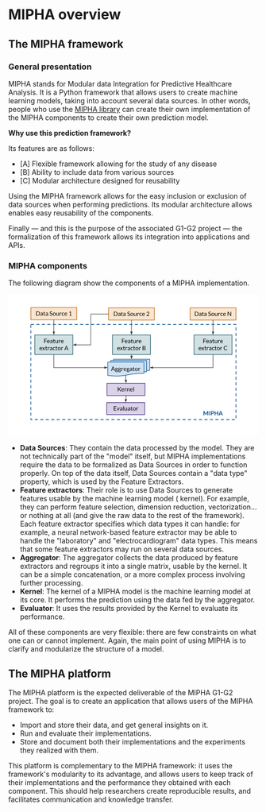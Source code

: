 # MIPHA overview
## The MIPHA framework

### General presentation

MIPHA stands for Modular data Integration for Predictive Healthcare Analysis.
It is a Python framework that allows users to create machine learning models, taking into account several data sources.
In other words, people who use the [MIPHA library](https://github.com/SnowHawkeye/mipha) can create their own
implementation
of the MIPHA components to create their own prediction model.

**Why use this prediction framework?**

Its features are as follows:

- [A] Flexible framework allowing for the study of any disease
- [B] Ability to include data from various sources
- [C] Modular architecture designed for reusability

Using the MIPHA framework allows for the easy inclusion or exclusion of data sources when performing predictions. Its
modular architecture allows enables easy reusability of the components.

Finally — and this is the purpose of the associated G1-G2 project — the formalization of this framework allows its
integration into applications and APIs.

### MIPHA components

The following diagram show the components of a MIPHA implementation.

![mipha_architecture.png](media/mipha_architecture.png)

- **Data Sources**: They contain the data processed by the model. They are not technically part of the "model" itself,
  but MIPHA implementations require the data to be formalized as Data Sources in order to function properly. On top of
  the data itself, Data Sources contain a "data type" property, which is used by the Feature Extractors.
- **Feature extractors**: Their role is to use Data Sources to generate features usable by the machine learning model (
  kernel). For example, they can perform feature selection, dimension reduction, vectorization... or nothing at all (and
  give the raw data to the rest of the framework). Each feature extractor specifies which data types it can handle: for
  example, a neural network-based feature extractor may be able to handle the "laboratory" and "electrocardiogram" data
  types. This means that some feature extractors may run on several data sources.
- **Aggregator**: The aggregator collects the data produced by feature extractors and regroups it into a single matrix,
  usable by the kernel. It can be a simple concatenation, or a more complex process involving further processing.
- **Kernel**: The kernel of a MIPHA model is the machine learning model at its core. It performs the prediction using
  the data fed by the aggregator.
- **Evaluator**: It uses the results provided by the Kernel to evaluate its performance.

All of these components are very flexible: there are few constraints on what one can or cannot implement. Again, the
main point of using MIPHA is to clarify and modularize the structure of a model.

## The MIPHA platform

The MIPHA platform is the expected deliverable of the MIPHA G1-G2 project.
The goal is to create an application that allows users of the MIPHA framework to:

- Import and store their data, and get general insights on it.
- Run and evaluate their implementations.
- Store and document both their implementations and the experiments they realized with them.

This platform is complementary to the MIPHA framework: it uses the framework's modularity to its advantage, and allows
users to keep track of their implementations and the performance they obtained with each component.
This should help researchers create reproducible results, and facilitates communication and knowledge transfer.

